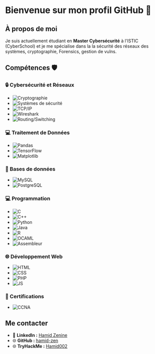 # Bienvenue sur mon profil GitHub 👋

## À propos de moi

Je suis actuellement étudiant en **Master Cybersécurité** à l'ISTIC (CyberSchool) et je me spécialise dans la la sécurité des réseaux des systèmes, cryptographie, Forensics, gestion de vulns.

## Compétences 🛡️

### 🔒 Cybersécurité et Réseaux
- ![Cryptographie](https://img.shields.io/badge/Cryptographie-%231A73E8.svg?style=flat-square&logo=shield&logoColor=white)
- ![Systèmes de sécurité](https://img.shields.io/badge/Sécurité%20des%20Systèmes-%23828282.svg?style=flat-square)
- ![TCP/IP](https://img.shields.io/badge/TCP/IP-%23008000.svg?style=flat-square&logo=wireshark&logoColor=white)
- ![Wireshark](https://img.shields.io/badge/Wireshark-%231A73E8.svg?style=flat-square&logo=wireshark&logoColor=white)
- ![Routing/Switching](https://img.shields.io/badge/Routing%2FSwitching-%234A8FFF.svg?style=flat-square)

### 💻 Traitement de Données
- ![Pandas](https://img.shields.io/badge/Pandas-%23256291.svg?style=flat-square&logo=pandas&logoColor=white)
- ![TensorFlow](https://img.shields.io/badge/TensorFlow-%23FF6F00.svg?style=flat-square&logo=tensorflow&logoColor=white)
- ![Matplotlib](https://img.shields.io/badge/Matplotlib-%233776AB.svg?style=flat-square&logo=python&logoColor=white)

### 📂 Bases de données
- ![MySQL](https://img.shields.io/badge/MySQL-%234479A1.svg?style=flat-square&logo=mysql&logoColor=white)
- ![PostgreSQL](https://img.shields.io/badge/PostgreSQL-%23336791.svg?style=flat-square&logo=postgresql&logoColor=white)

### 💻 Programmation
- ![C](https://img.shields.io/badge/C-%23A8B9CC.svg?style=flat-square&logo=c&logoColor=white)
- ![C++](https://img.shields.io/badge/C%2B%2B-%2300599C.svg?style=flat-square&logo=c%2B%2B&logoColor=white)
- ![Python](https://img.shields.io/badge/Python-%233776AB.svg?style=flat-square&logo=python&logoColor=white)
- ![Java](https://img.shields.io/badge/Java-%23ED8B00.svg?style=flat-square&logo=java&logoColor=white)
- ![R](https://img.shields.io/badge/R-%23276DC3.svg?style=flat-square&logo=r&logoColor=white)
- ![OCAML](https://img.shields.io/badge/OCAML-%23F7991D.svg?style=flat-square&logoColor=white)
- ![Assembleur](https://img.shields.io/badge/Assembleur-%23FFA500.svg?style=flat-square)

### 🌐 Développement Web
- ![HTML](https://img.shields.io/badge/HTML-%23E34F26.svg?style=flat-square&logo=html5&logoColor=white)
- ![CSS](https://img.shields.io/badge/CSS-%231572B6.svg?style=flat-square&logo=css3&logoColor=white)
- ![PHP](https://img.shields.io/badge/PHP-%23777BB4.svg?style=flat-square&logo=php&logoColor=white)
- ![JS](https://img.shields.io/badge/JavaScript-%23F7DF1E.svg?style=flat-square&logo=javascript&logoColor=black)

### 🔐 Certifications
- ![CCNA](https://img.shields.io/badge/CCNA-%23136BB7.svg?style=flat-square&logo=cisco&logoColor=white)

## Me contacter

- 💼 **LinkedIn :** [Hamid Zenine](https://www.linkedin.com/in/hamid-zenine-758701295/)
- 🌐 **GitHub :** [hamid-zen](https://github.com/hamid-zen)
- 🌐 **TryHackMe :** [Hamid002](https://tryhackme.com/p/hamid002)
